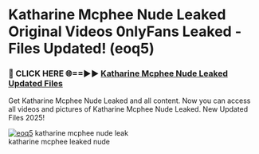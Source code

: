 # Katharine Mcphee Nude Leaked Original Videos 0nlyFans Leaked - Files Updated! (eoq5)

<h3>🔴 CLICK HERE 🌐==►► <a href="https://tinyurl.com/5h6xmrr3" rel="nofollow">Katharine Mcphee Nude Leaked Updated Files</a></h3>

Get Katharine Mcphee Nude Leaked and all content. Now you can access all videos and pictures of Katharine Mcphee Nude Leaked. New Updated Files 2025!

[![eoq5](https://i.imgur.com/KVD873Z.gif)](https://tinyurl.com/5h6xmrr3)
katharine mcphee nude leak<br>
katharine mcphee leaked nude
